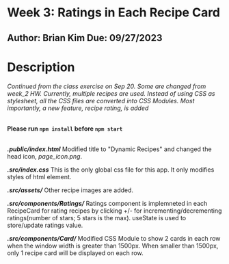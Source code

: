 # Week 3:  Ratings in Each Recipe Card
**Author: Brian Kim**
**Due: 09/27/2023**
---
# Description
*Continued from the class exercise on Sep 20. Some are changed from week_2 HW. Currently, multiple recipes are used. Instead of using CSS as stylesheet, all the CSS files are converted into CSS Modules. Most importantly, a new feature, recipe rating, is added*

<br />**Please run `npm install` before `npm start`**<br /><br />

***.public/index.html***
Modified title to "Dynamic Recipes" and changed the head icon, *page_icon.png*.

***.src/index.css***
This is the only global css file for this app. It only modifies styles of html element.

***.src/assets/***
Other recipe images are added.

***.src/components/Ratings/***
Ratings component is implemneted in each RecipeCard for rating recipes by clicking +/- for incrementing/decrementing ratings(number of stars; 5 stars is the max). useState is used to store/update ratings value.

***.src/components/Card/***
Modified CSS Module to show 2 cards in each row when the window width is greater than 1500px. When smaller than 1500px, only 1 recipe card will be displayed on each row.